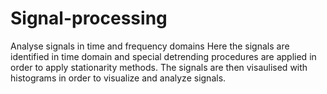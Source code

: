 # Signal-processing
Analyse signals in time and frequency domains 
Here the signals are identified in time domain and special detrending procedures are applied in order to apply stationarity methods. The signals are then visaulised with histograms in order to visualize and analyze signals. 
